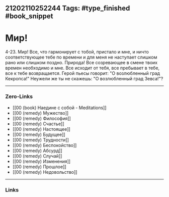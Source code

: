 21202110252244
Tags: #type_finished #book_snippet 
---
# Мир!

 4-23. Мир! Все, что гармонирует с тобой, пристало и мне, и ничто соответствующее тебе по времени и для меня не наступает слишком рано или слишком поздно. Природа! Все созревающее в смене твоих времен  необходимо и мне. Все исходит от тебя, все пребывает в тебе, все к тебе возвращается. Герой пьесы говорит: "О возлюбленный град Кекропса!"  Неужели же ты не скажешь: "О возлюбленный град Зевса!"? 

---
### Zero-Links
 - [[00 (book) Наедине с собой - Meditations]]
 - [[00 (remedy) Мужество]]
 - [[00 (remedy) Философия]]
 - [[00 (remedy) Счастье]]
 - [[00 (remedy) Настоящее]]
 - [[00 (remedy) Будущее]]
 - [[00 (remedy) Трудности]]
 - [[00 (remedy) Беспокойство]]
 - [[00 (remedy) Абсурд]]
 - [[00 (remedy) Случай]]
 - [[00 (remedy) Изменения]]
 - [[00 (remedy) Прошлое]]
 - [[00 (remedy) Недовольство]] 
---
### Links
